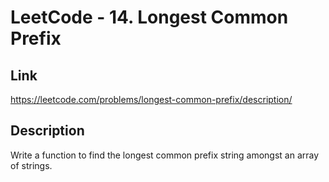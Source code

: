 # LeetCode - 14. Longest Common Prefix

## Link

https://leetcode.com/problems/longest-common-prefix/description/

## Description

Write a function to find the longest common prefix string amongst an array of strings.



